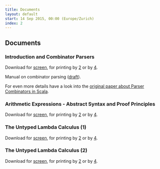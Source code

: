 ```yaml
---
title: Documents
layout: default
start: 14 Sep 2015, 00:00 (Europe/Zurich)
index: 2
---
```


## Documents


  
### Introduction and Combinator Parsers

Download for [screen](slides/week01.pdf),
for printing by [2](slides/week01-1x2.pdf)
or by [4](slides/week01-2x2.pdf).

    
Manual on combinator parsing ([draft](slides/combinator_parsing.pdf)).

For even more details have a look into the [original paper about Parser Combinators in Scala](https://lirias.kuleuven.be/bitstream/123456789/164870/1/CW491.pdf).
    
  

  
### Arithmetic Expressions - Abstract Syntax and Proof Principles

Download for [screen](slides/week02.pdf),
for printing by [2](slides/week02-1x2.pdf)
or by [4](slides/week02-2x2.pdf).

    
  

  
### The Untyped Lambda Calculus (1)

Download for [screen](slides/week03.pdf),
for printing by [2](slides/week03-1x2.pdf)
or by [4](slides/week03-2x2.pdf).

    
  

  
### The Untyped Lambda Calculus (2)

Download for [screen](slides/week04.pdf),
for printing by [2](slides/week04-1x2.pdf)
or by [4](slides/week04-2x2.pdf).

    
  
